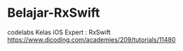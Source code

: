 # Belajar-RxSwift

codelabs Kelas iOS Expert : RxSwift https://www.dicoding.com/academies/209/tutorials/11480
